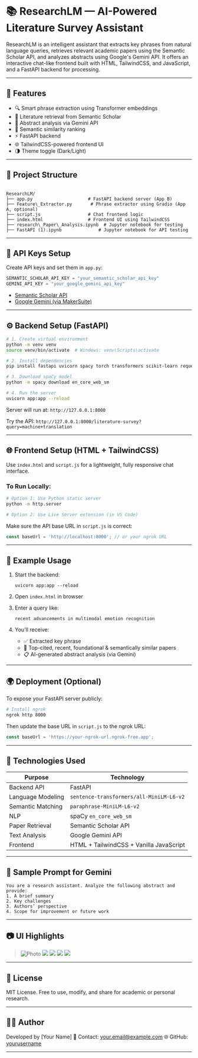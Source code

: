 

# 📚 ResearchLM — AI-Powered Literature Survey Assistant

ResearchLM is an intelligent assistant that extracts key phrases from natural language queries, retrieves relevant academic papers using the Semantic Scholar API, and analyzes abstracts using Google's Gemini API. It offers an interactive chat-like frontend built with HTML, TailwindCSS, and JavaScript, and a FastAPI backend for processing.

---

## 🚀 Features

- 🔍 Smart phrase extraction using Transformer embeddings
- 📄 Literature retrieval from Semantic Scholar
- 🤖 Abstract analysis via Gemini API
- 🧠 Semantic similarity ranking
- ⚡ FastAPI backend
- 🌐 TailwindCSS-powered frontend UI
- 🌗 Theme toggle (Dark/Light)

---

## 🧱 Project Structure

```

ResearchLM/
├── app.py                     # FastAPI backend server (App B)
├── Feature\_Extractor.py       # Phrase extractor using Gradio (App A, optional)
├── script.js                  # Chat frontend logic
├── index.html                 # Frontend UI using TailwindCSS
├── research\_Paper\_Analysis.ipynb  # Jupyter notebook for testing
├── FastAPI (1).ipynb              # Jupyter notebook for API testing

````

---

## 🔑 API Keys Setup

Create API keys and set them in `app.py`:

```python
SEMANTIC_SCHOLAR_API_KEY = "your_semantic_scholar_api_key"
GEMINI_API_KEY = "your_google_gemini_api_key"
````

* [Semantic Scholar API](https://www.semanticscholar.org/product/api)
* [Google Gemini (via MakerSuite)](https://makersuite.google.com/)

---

## ⚙️ Backend Setup (FastAPI)

```bash
# 1. Create virtual environment
python -m venv venv
source venv/bin/activate  # Windows: venv\Scripts\activate

# 2. Install dependencies
pip install fastapi uvicorn spacy torch transformers scikit-learn requests

# 3. Download spaCy model
python -m spacy download en_core_web_sm

# 4. Run the server
uvicorn app:app --reload
```

Server will run at:
`http://127.0.0.1:8000`

Try the API:
`http://127.0.0.1:8000/literature-survey?query=machine+translation`

---

## 🌐 Frontend Setup (HTML + TailwindCSS)

Use `index.html` and `script.js` for a lightweight, fully responsive chat interface.

### To Run Locally:

```bash
# Option 1: Use Python static server
python -m http.server

# Option 2: Use Live Server extension (in VS Code)
```

Make sure the API base URL in `script.js` is correct:

```javascript
const baseUrl = 'http://localhost:8000'; // or your ngrok URL
```

---

## 🧪 Example Usage

1. Start the backend:

   ```
   uvicorn app:app --reload
   ```

2. Open `index.html` in browser

3. Enter a query like:

   ```
   recent advancements in multimodal emotion recognition
   ```

4. You'll receive:

   * ✅ Extracted key phrase
   * 📑 Top-cited, recent, foundational & semantically similar papers
   * 📋 AI-generated abstract analysis (via Gemini)

---

## 🌍 Deployment (Optional)

To expose your FastAPI server publicly:

```bash
# Install ngrok
ngrok http 8000
```

Then update the base URL in `script.js` to the ngrok URL:

```javascript
const baseUrl = 'https://your-ngrok-url.ngrok-free.app';
```

---

## 🧠 Technologies Used

| Purpose           | Technology                               |
| ----------------- | ---------------------------------------- |
| Backend API       | FastAPI                                  |
| Language Modeling | `sentence-transformers/all-MiniLM-L6-v2` |
| Semantic Matching | `paraphrase-MiniLM-L6-v2`                |
| NLP               | spaCy `en_core_web_sm`                   |
| Paper Retrieval   | Semantic Scholar API                     |
| Text Analysis     | Google Gemini API                        |
| Frontend          | HTML + TailwindCSS + Vanilla JavaScript  |

---

## 📌 Sample Prompt for Gemini

```
You are a research assistant. Analyze the following abstract and provide:
1. A brief summary
2. Key challenges
3. Authors’ perspective
4. Scope for improvement or future work
```

---

## 📷 UI Highlights

> <img src="Frontend_Web/Screenshot 2025-06-15 160105.png" alt="Photo">
> <img src="Frontend_Web/Screenshot 2025-06-15 161211.png">
> <img src="Frontend_Web/Screenshot 2025-06-15 162044.png">
> <img src="Frontend_Web/RSLMappUI1.jpg">
> <img src="Frontend_Web/RSLMappUI2.jpg">
---

## 📄 License

MIT License.
Free to use, modify, and share for academic or personal research.

---

## 👨‍💻 Author

Developed by \[Your Name]
📧 Contact: [your.email@example.com](mailto:your.email@example.com)
🌐 GitHub: [yourusername](https://github.com/yourusername)

---



